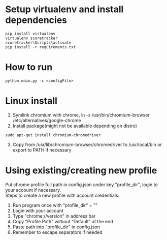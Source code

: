 # Setup virtualenv and install dependencies
```
pip install virtualenv
virtualenv scoretracker
scoretracker\Scripts\activate
pip install -r requirements.txt
```

# How to run
`python main.py -c <configFile>`

# Linux install
1. Symlink chromium with chrome, ln -s /usr/bin/chromium-browser /etc/alternatives/google-chrome
2. Install package(might not be available depending on distro)
```
sudo apt-get install chromium-chromedriver
```
3. Copy from /usr/lib/chromium-browser/chromedriver to /usr/local/bin or export to PATH if necessary

# Using existing/creating new profile
Put chrome profile full path in config.json under key "profile_dir", login to your account if necessary.\
Steps to create a new profile with account credentials:
1. Run program once with "profile_dir" = ""
2. Login with your account
3. Type "chrome://version" in address bar
4. Copy "Profile Path" without "Default" at the end
5. Paste path into "profile_dir" in config.json
6. Remember to escape separators if needed
